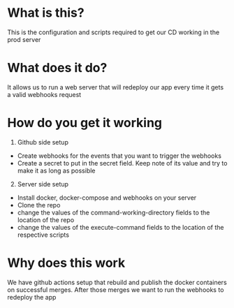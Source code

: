 # What is this?
This is the configuration and scripts required to get our CD working in the prod server

# What does it do?
It allows us to run a web server that will redeploy our app every time it gets a
valid webhooks request

# How do you get it working
1. Github side setup
  - Create webhooks for the events that you want to trigger the webhooks
  - Create a secret to put in the secret field. Keep note of its value and try to
    make it as long as possible
2. Server side setup
  - Install docker, docker-compose and webhooks on your server
  - Clone the repo
  - change the values of the command-working-directory fields to the location of the
    repo
  - change the values of the execute-command fields to the location of the
    respective scripts

# Why does this work
We have github actions setup that rebuild and publish the docker containers on
successful merges. After those merges we want to run the webhooks to redeploy
the app
